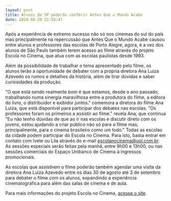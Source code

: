 ```yaml
---
layout: post
title: Alunos de SP poderão conferir Antes Que o Mundo Acabe
date: 2010-08-20 22:58:47
---
```

Após a experiência de extremo sucesso não só nos cinemas do sul do país mas principalmente na repercussão que Antes Que o Mundo Acabe causou entre alunos e professores das escolas de Porto Alegre, agora, é a vez dos alunos de São Paulo também terem acesso ao filme através do projeto Escola no Cinema, que atua com as escolas paulistas desde 1993.

Além da possibilidade de trabalhar o tema apresentado pelo filme, os alunos terão a oportunidade de debater com a própria diretora Ana Luiza Azevedo os rumos e detalhes da história, além de tirar dúvidas e saber curiosidades da produção.

"O que está sendo realmente bom é que estamos, desde o ano passado, trabalhando numa sinergia maravilhosa entre a produtora do filme, a editora do livro, o distribuidor e exibidor juntos." comemora a diretora do filme Ana Luiza, que está disponível para participar dos debates nas escolas. "Os professores foram os primeiros a assistir ao filme." revela Ana, que continua "Eu não tenho dúvidas de que ao ir nas escolas e discutir direto com os jovens, estou ajudando a criar público não só para o filme mas, principalmente, para o cinema brasileiro como um todo."
Todas as escolas da cidade podem participar do Escola no Cinema. Para isto, basta entrar em contato com Ivete ou Lila através do e-mail escolanocinema@uol.com.br. As sessões especiais serão feitas pela manhă, entre 9h00 e 13h00, ou nas sessőes comerciais do Espaço Unibanco de Cinema à ingressos promocionais.

As escolas que assistirem o filme poderão também agendar uma visita da diretora Ana Luiza Azevedo entre os dias 30 de agosto até 3 de setembro para debater o filme com os alunos, expandindo a experiência cinematográfica para além das salas de cinema e de aula.

Para mais informações do projeto Escola no Cinema, [acesse o site](http://www.escolanocinema.com.br/).